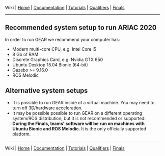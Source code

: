 Wiki | [Home](../../README.md) | [Documentation](../documentation/documentation.md) | [Tutorials](../tutorials/tutorials.md) | [Qualifiers](../qualifiers/qualifier.md) | [Finals](../finals/finals.md)

-------------------------------------------------

## Recommended system setup to run ARIAC 2020

In order to run GEAR we recommend your computer has:

- Modern multi-core CPU, e.g. Intel Core i5
- 8 Gb of RAM
- Discrete Graphics Card, e.g. Nvidia GTX 650
- Ubuntu Desktop 18.04 Bionic (64-bit)
- Gazebo >= 9.16.0
- ROS Melodic

## Alternative system setups

- It is possible to run GEAR inside of a virtual machine. You may need to turn off 3D/hardware acceleration.
- It may be possible possible to run GEAR on a different operating system/ROS distribution, but it is not recommended or supported. **During the Finals, teams' software will be run on machines with Ubuntu Bionic and ROS Melodic.** It is the only officially supported platform.

-------------------------------------------------
Wiki | [Home](../../README.md) | [Documentation](../documentation/documentation.md) | [Tutorials](../tutorials/tutorials.md) | [Qualifiers](../qualifiers/qualifier.md) | [Finals](../finals/finals.md)
